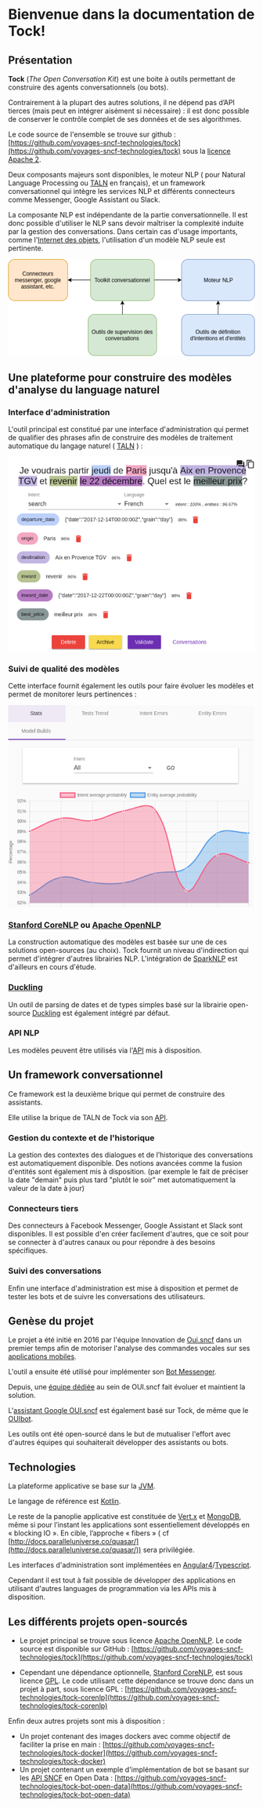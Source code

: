 # Bienvenue dans la documentation de Tock!

## Présentation

**Tock** (*The Open Conversation Kit*) est une boite à outils permettant de construire des agents conversationnels (ou bots). 

Contrairement à la plupart des autres solutions, il ne dépend pas d’API tierces (mais peut en intégrer aisément si nécessaire) : il est donc possible de conserver le contrôle complet de ses données et de ses algorithmes.

Le code source de l'ensemble se trouve sur github : [https://github.com/voyages-sncf-technologies/tock](https://github.com/voyages-sncf-technologies/tock) sous la [licence Apache 2](https://github.com/voyages-sncf-technologies/tock/blob/master/LICENSE). 

Deux composants majeurs sont disponibles, le moteur NLP ( pour Natural Language Processing ou [TALN](https://fr.wikipedia.org/wiki/Traitement_automatique_du_langage_naturel) en français),
 et un framework conversationnel qui intègre les services NLP et différents connecteurs comme Messenger, Google Assistant ou Slack. 
 
La composante NLP est indépendante de la partie conversationnelle. 
Il est donc possible d'utiliser le NLP sans devoir maîtriser la complexité induite par la gestion des conversations.
Dans certain cas d'usage importants, comme l'[Internet des objets](https://fr.wikipedia.org/wiki/Internet_des_objets), 
l'utilisation d'un modèle NLP seule est pertinente.

![schéma Tock](img/tock.png "Les différentes composantes de Tock")

## Une plateforme pour construire des modèles d'analyse du language naturel 

### Interface d'administration

L'outil principal est constitué par une interface d'administration qui permet de qualifier des 
phrases afin de construire des modèles de traitement automatique du langage naturel ( [TALN](https://fr.wikipedia.org/wiki/Traitement_automatique_du_langage_naturel) ) :

![Interface d'admin NLP - qualification de phrase](img/tock-nlp-admin.png "Exemple de qualification de phrase")

### Suivi de qualité des modèles

Cette interface fournit également les outils pour faire évoluer les modèles et permet de monitorer leurs pertinences :

![Interface d'admin NLP - QA](img/tock-nlp-admin-qa.png "Exemple de monitoring de pertinence")

### [Stanford CoreNLP](https://stanfordnlp.github.io/CoreNLP/) ou [Apache OpenNLP](https://opennlp.apache.org/)

La construction automatique des modèles est basée sur une de ces solutions open-sources (au choix). 
Tock fournit un niveau d'indirection qui permet d'intégrer d'autres librairies NLP. 
L'intégration de [SparkNLP](http://nlp.johnsnowlabs.com) est d'ailleurs en cours d'étude.

### [Duckling](https://github.com/facebook/duckling) 

Un outil de parsing de dates et de types simples basé sur la librairie open-source [Duckling](https://github.com/facebook/duckling) 
est également intégré par défaut.

### API NLP

Les modèles peuvent être utilisés via l'[API](../api/index.html) mis à disposition.

## Un framework conversationnel 

Ce framework est la deuxième brique qui permet de construire des assistants.

Elle utilise la brique de TALN de Tock via son [API](../api/index.html).

### Gestion du contexte et de l'historique 
La gestion des contextes des dialogues et de l’historique des conversations est automatiquement disponible. 
Des notions avancées comme la fusion d'entités sont également mis à disposition.
(par exemple le fait de préciser la date "demain" puis plus tard "plutôt le soir" met automatiquement la valeur de la date à jour)

### Connecteurs tiers
Des connecteurs à Facebook Messenger, Google Assistant et Slack sont disponibles. 
Il est possible d'en créer facilement d'autres, que ce soit pour se connecter à d'autres canaux ou pour répondre à des besoins spécifiques.

### Suivi des conversations
Enfin une interface d'administration est mise à disposition et permet de tester les bots et de suivre les conversations des utilisateurs. 

## Genèse du projet
                    
Le projet a été initié en 2016 par l'équipe Innovation de [Oui.sncf](https://www.oui.sncf/) 
dans un premier temps afin de motoriser l'analyse des commandes vocales sur ses [applications mobiles](https://www.oui.sncf/mobile).

L'outil a ensuite été utilisé pour implémenter son [Bot Messenger](https://www.messenger.com/t/oui.sncf).

Depuis, une [équipe dédiée](https://open.voyages-sncf.com/ouiwork/innovation/assistant-google-et-google-home-atelier-de-decouverte-test-et-discussions) au sein de OUI.sncf fait évoluer et maintient la solution.

L'[assistant Google OUI.sncf](https://assistant.google.com/services/a/id/164effe7c138100b/) est également basé sur Tock,
de même que le [OUIbot](https://www.oui.sncf/bot/).

Les outils ont été open-sourcé dans le but de mutualiser l'effort avec d'autres équipes
 qui souhaiterait développer des assistants ou bots. 

## Technologies

La plateforme applicative se base sur la [JVM](https://fr.wikipedia.org/wiki/Machine_virtuelle_Java).
 
Le langage de référence est [Kotlin](https://kotlinlang.org/).

Le reste de la panoplie applicative est constituée de [Vert.x](http://vertx.io/) et [MongoDB](https://www.mongodb.com ), même si pour l’instant les applications sont essentiellement développés en « blocking IO ». En cible, l’approche « fibers » ( cf [http://docs.paralleluniverse.co/quasar/](http://docs.paralleluniverse.co/quasar/)) sera privilégiée.

Les interfaces d'administration sont implémentées en [Angular4](https://angular.io/)/[Typescript](https://www.typescriptlang.org/).

Cependant il est tout à fait possible de développer des applications en utilisant d'autres languages de programmation via les APIs mis à disposition.

## Les différents projets open-sourcés

* Le projet principal se trouve sous licence [Apache OpenNLP](https://opennlp.apache.org/). Le code source est disponible sur GitHub : [https://github.com/voyages-sncf-technologies/tock](https://github.com/voyages-sncf-technologies/tock)

* Cependant une dépendance optionnelle,  [Stanford CoreNLP](https://stanfordnlp.github.io/CoreNLP/), est sous licence [GPL](https://fr.wikipedia.org/wiki/Licence_publique_g%C3%A9n%C3%A9rale_GNU). 
 Le code utilisant cette dépendance se trouve donc dans un projet à part, sous licence GPL : [https://github.com/voyages-sncf-technologies/tock-corenlp](https://github.com/voyages-sncf-technologies/tock-corenlp)

Enfin deux autres projets sont mis à disposition : 
 
* Un projet contenant des images dockers avec comme objectif de faciliter la prise en main : [https://github.com/voyages-sncf-technologies/tock-docker](https://github.com/voyages-sncf-technologies/tock-docker)
* Un projet contenant un exemple d'implémentation de bot se basant sur les [API SNCF](https://www.digital.sncf.com/startup/api) en Open Data : [https://github.com/voyages-sncf-technologies/tock-bot-open-data](https://github.com/voyages-sncf-technologies/tock-bot-open-data) 

